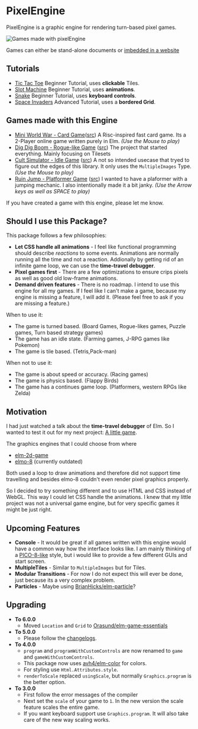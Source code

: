 # PixelEngine
PixelEngine is a graphic engine for rendering turn-based pixel games.

![Games made with pixelEngine](https://orasund.github.io/pixelengine/docs/img1.png "Games made with pixelEngine")

Games can either be stand-alone documents or [imbedded in a website](https://orasund.github.io/pixelengine/)
## Tutorials
* [Tic Tac Toe](https://orasund.github.io/pixelengine/#TicTacToe) 
Beginner Tutorial, uses **clickable** Tiles.
* [Slot Machine](https://orasund.github.io/pixelengine/#SlotMachine) 
Beginner Tutorial, uses **animations**.
* [Snake](https://orasund.github.io/pixelengine/#Snake) 
Beginner Tutorial, uses **keyboard controls**.
* [Space Invaders](https://orasund.github.io/pixelengine/#SpaceInvaders) 
Advanced Tutorial, uses a **bordered Grid**.

## Games made with this Engine

  * [Mini World War - Card Game](https://orasund.github.io/pixelengine/#MiniWorldWar)([src](https://github.com/Orasund/pixelengine/tree/master/examples/MiniWorldWar)) A Risc-inspired fast card game. Its a 2-Player online game written purely in Elm.
  *(Use the Mouse to play)*
  * [Dig Dig Boom - Rogue-like Game](https://orasund.github.io/pixelengine/#dig-dig-boom) ([src](https://github.com/Orasund/pixelengine/tree/master/examples/DigDigBoom)) The project that started everything. Mainly focusing on Tilesets
  * [Cult Simulator - Idle Game](https://orasund.github.io/pixelengine/#CultSim) ([src](https://github.com/Orasund/pixelengine/tree/master/examples/CultSim)) A not so intended usecase that tryed to figure out the edges of this library. It only uses the `MultipleImages` Type. *(Use the Mouse to play)*
  * [Ruin Jump - Platformer Game](https://orasund.github.io/pixelengine/#RuinJump) ([src](https://github.com/Orasund/pixelengine/tree/master/examples/RuinJump)) I wanted to have a plaformer with a jumping mechanic. I also intentionally made it a bit janky. *(Use the Arrow keys as well as SPACE to play)*

If you have created a game with this engine, please let me know.

## Should I use this Package?

This package follows a few philosophies:
  * **Let CSS handle all animations** - I feel like functional programming should describe *reactions* to some events. Animations are normally running all the time and not a reaction. Addionally by getting rid of an infinite game loop, we can use the **time-travel debugger**.
  * **Pixel games first** - There are a few optimizations to ensure crips pixels as well as good old low-frame animations.
  * **Demand driven features** - There is no roadmap. I intend to use this engine for all my games. If I feel like I can't make a game, because my engine is missing a feature, I will add it. (Please feel free to ask if you are missing a feature.)

When to use it:

  * The game is turned based. (Board Games, Rogue-likes games, Puzzle games, Turn based strategy games)
  * The game has an idle state. (Farming games, J-RPG games like Pokemon)
  * The game is tile based. (Tetris,Pack-man)

When not to use it:

  * The game is about speed or accuracy. (Racing games)
  * The game is physics based. (Flappy Birds)
  * The game has a continues game loop. (Platformers, western RPGs like Zelda)

## Motivation
I had just watched a talk about the **time-travel debugger** of Elm. So I wanted to test it out for my next project: [A little game](https://orasund.itch.io/dig-dig-boom).

The graphics engines that I could choose from where
  * [elm-2d-game](https://package.elm-lang.org/packages/Zinggi/elm-2d-game/latest)
  * [elmo-8](https://package.elm-lang.org/packages/micktwomey/elmo-8/latest) (currently outdated)

Both used a loop to draw animations and therefore did not support time travelling and besides elmo-8 couldn't even render pixel graphics properly.

So I decided to try something different and to use HTML and CSS instead of WebGL. This way I could let CSS handle the animations. I knew that my little project was not a universal game engine, but for very specific games it might be just right.

## Upcoming Features
  * **Console** - It would be great if all games written with this engine would have a common way how the interface looks like. I am mainly thinking of a [PICO-8-like](https://www.lexaloffle.com/pico-8.php) style, but i would like to provide a few different GUIs and start screen.
  * **MultipleTiles** - Similar to `MultipleImages` but for Tiles.
  * **Modular Transitions** - For now I do not expect this will ever be done, just because its a very complex problem.
  * **Particles** - Maybe using [BrianHicks/elm-particle](https://package.elm-lang.org/packages/BrianHicks/elm-particle/latest)?

## Upgrading
  * **To 6.0.0**
    * Moved `Location` and `Grid` to [Orasund/elm-game-essentials](https://package.elm-lang.org/packages/Orasund/elm-game-essentials/latest/)
  * **To 5.0.0**
    * Please follow the [changelogs](https://github.com/Orasund/pixelengine/blob/master/changelog-5-0-0.md).
  * **To 4.0.0**
    * `program` and `programWithCustomControls` are now renamed to `game` and `gameWithCustomControls`.
    * This package now uses [avh4/elm-color](https://package.elm-lang.org/packages/avh4/elm-color/latest) for colors.
    * For styling use `Html.Attributes.style`.
    * `renderToScale` replaced `usingScale`, but normally `Graphics.program` is the better option.
  * **To 3.0.0**
    * First follow the error messages of the compiler
    * Next set the `scale` of your game to `1`. In the new version the scale feature scales the entire game.
    * If you want keyboard support use `Graphics.program`. It will also take care of the new way scaling works.